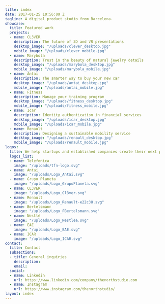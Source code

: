```yaml
---
title: index
date: 2017-01-25 10:56:00 Z
tagline: A digital product studio from Barcelona.
showcase:
  title: Featured work
  projects:
  - name: CL3VER
    description: The future of 3D and VR presentations
    desktop_image: "/uploads/clever_desktop.jpg"
    mobile_image: "/uploads/clever_mobile.jpg"
  - name: Marybola
    description: Trust in the beauty of natural jewelry details
    desktop_image: "/uploads/marybola_desktop.jpg"
    mobile_image: "/uploads/marybola_mobile.jpg"
  - name: Antai
    description: The smarter way to buy your new car
    desktop_image: "/uploads/antai_desktop.jpg"
    mobile_image: "/uploads/antai_mobile.jpg"
  - name: Fitness
    description: Manage your training program
    desktop_image: "/uploads/fitness_desktop.jpg"
    mobile_image: "/uploads/fitness_mobile.jpg"
  - name: Icar
    description: Identity authentication in financial services
    desktop_image: "/uploads/icar_desktop.jpg"
    mobile_image: "/uploads/icar_mobile.jpg"
  - name: Renault
    description: Designing a sustainable mobility service
    desktop_image: "/uploads/renault_desktop.jpg"
    mobile_image: "/uploads/renault_mobile.jpg"
logos:
  title: We help startups and established companies create their next product or venture
  logos_list:
  - name: Telefonica
    image: "/uploads/tfn-logo.svg"
  - name: Antai
    image: "/uploads/Logo_Antai.svg"
  - name: Grupo Planeta
    image: "/uploads/Logo_GrupoPlaneta.svg"
  - name: CL3VER
    image: "/uploads/Logo_Cl3ver.svg"
  - name: Renault
    image: "/uploads/Logo_Renault-e22c38.svg"
  - name: Bertelsmann
    image: "/uploads/Logo_FBertelsmann.svg"
  - name: Nestlé
    image: "/uploads/Logo_Nestlea.svg"
  - name: EAE
    image: "/uploads/Logo_EAE.svg"
  - name: ICAR
    image: "/uploads/Logo_ICAR.svg"
contact:
  title: Contact
  subsections:
  - title: General inquiries
    description: 
    email: 
  social:
  - name: Linkedin
    url: https://www.linkedin.com/company/thenorthstudio.com
  - name: Instagram
    url: https://www.instagram.com/thenorthstudio/
layout: index
---
```


